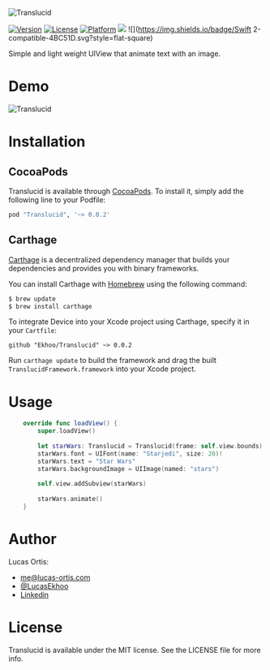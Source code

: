 ![Translucid](https://github.com/Ekhoo/Translucid/blob/master/Source/Asset/translucid.png)

[![Version](https://img.shields.io/cocoapods/v/Translucid.svg?style=flat)](http://cocoapods.org/pods/Translucid)
[![License](https://img.shields.io/cocoapods/l/Translucid.svg?style=flat)](http://cocoapods.org/pods/Translucid)
[![Platform](https://img.shields.io/cocoapods/p/Translucid.svg?style=flat)](http://cocoapods.org/pods/Translucid)
![](https://img.shields.io/badge/Supported-iOS8-4BC51D.svg?style=flat-square)
![](https://img.shields.io/badge/Swift 2-compatible-4BC51D.svg?style=flat-square)

Simple and light weight UIView that animate text with an image.

# Demo
![Translucid](https://github.com/Ekhoo/Translucid/blob/master/Example/Resources/demo.gif)

# Installation
## CocoaPods
Translucid is available through [CocoaPods](http://cocoapods.org). To install
it, simply add the following line to your Podfile:

```ruby
pod "Translucid", '~> 0.0.2'
```

## Carthage

[Carthage](https://github.com/Carthage/Carthage) is a decentralized dependency manager that builds your dependencies and provides you with binary frameworks.

You can install Carthage with [Homebrew](http://brew.sh/) using the following command:

```bash
$ brew update
$ brew install carthage
```

To integrate Device into your Xcode project using Carthage, specify it in your `Cartfile`:

```ogdl
github "Ekhoo/Translucid" ~> 0.0.2
```

Run `carthage update` to build the framework and drag the built `TranslucidFramework.framework` into your Xcode project.

# Usage
```swift
    override func loadView() {
        super.loadView()
        
        let starWars: Translucid = Translucid(frame: self.view.bounds)
        starWars.font = UIFont(name: "Starjedi", size: 20)!
        starWars.text = "Star Wars"
        starWars.backgroundImage = UIImage(named: "stars")
        
        self.view.addSubview(starWars)
        
        starWars.animate()
    }
```

# Author
Lucas Ortis:
- me@lucas-ortis.com
- [@LucasEkhoo](https://twitter.com/LucasEkhoo)
- [Linkedin](https://fr.linkedin.com/in/lucasortis)

# License

Translucid is available under the MIT license. See the LICENSE file for more info.
